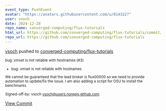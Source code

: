 ```yaml
---
event_type: PushEvent
avatar: "https://avatars.githubusercontent.com/u/814322?"
user: vsoch
date: 2024-12-28
repo_name: converged-computing/flux-tutorials
html_url: https://github.com/converged-computing/flux-tutorials/commit/3ec2c311d1d26c91a3f8fbd0d6fc13a773915f01
repo_url: https://github.com/converged-computing/flux-tutorials
---
```


<a href='https://github.com/vsoch' target='_blank'>vsoch</a> pushed to <a href='https://github.com/converged-computing/flux-tutorials' target='_blank'>converged-computing/flux-tutorials</a>

<small>bug: vmset is not reliable with hostnames (#3)

* bug: vmset is not reliable with hostnames

We cannot be guaranteed that the lead broker is flux00000 so we need
to provide automation to update/fix the issue. I am also adding a
script for OSU to install the benchmarks

Signed-off-by: vsoch <vsoch@users.noreply.github.com></small>

<a href='https://github.com/converged-computing/flux-tutorials/commit/3ec2c311d1d26c91a3f8fbd0d6fc13a773915f01' target='_blank'>View Commit</a>